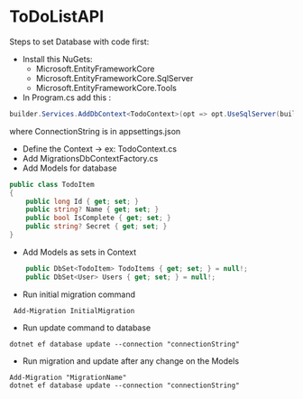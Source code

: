 # ToDoListAPI

Steps to set Database with code first:

- Install this NuGets:
  - Microsoft.EntityFrameworkCore
  - Microsoft.EntityFrameworkCore.SqlServer
  - Microsoft.EntityFrameworkCore.Tools
- In Program.cs add this :

```csharp
builder.Services.AddDbContext<TodoContext>(opt => opt.UseSqlServer(builder.Configuration.GetSection("ConnectionString").Value));
```

where ConnectionString is in appsettings.json

- Define the Context -> ex: TodoContext.cs
- Add MigrationsDbContextFactory.cs
- Add Models for database

```csharp
public class TodoItem
{
    public long Id { get; set; }
    public string? Name { get; set; }
    public bool IsComplete { get; set; }
    public string? Secret { get; set; }
}
```

- Add Models as sets in Context

```csharp
    public DbSet<TodoItem> TodoItems { get; set; } = null!;
    public DbSet<User> Users { get; set; } = null!;
```

- Run initial migration command

```
 Add-Migration InitialMigration
```

- Run update command to database

```
dotnet ef database update --connection "connectionString"
```

- Run migration and update after any change on the Models

```
Add-Migration "MigrationName"
dotnet ef database update --connection "connectionString"
```
